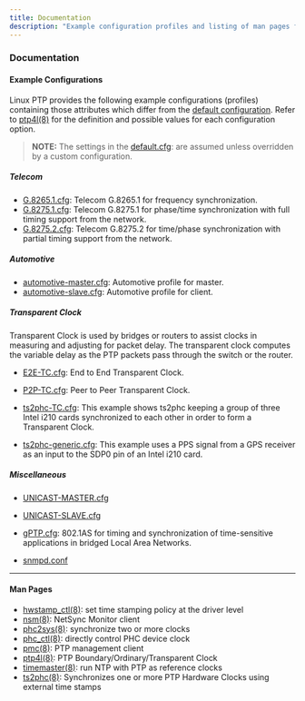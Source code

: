 ```yaml
---
title: Documentation
description: "Example configuration profiles and listing of man pages for Linux PTP."
---
```


### Documentation

#### Example Configurations

Linux PTP provides the following example configurations (profiles) containing those attributes which differ from the [default configuration](/documentation/default/). Refer to [ptp4l(8)](/documentation/ptp4l/) for the definition and possible values for each configuration option.

> **NOTE:** The settings in the [default.cfg](/documentation/configs/default-cfg/): are assumed unless overridden by a custom configuration.

##### Telecom

* [G.8265.1.cfg](/documentation/configs/g-8265-1/): Telecom G.8265.1 for frequency synchronization.
* [G.8275.1.cfg](/documentation/configs/g-8275-1/): Telecom G.8275.1 for phase/time synchronization with full timing support from the network.
* [G.8275.2.cfg](/documentation/configs/g-8275-2/): Telecom G.8275.2 for time/phase synchronization with partial timing support from the network.

##### Automotive

* [automotive-master.cfg](/documentation/configs/automotive-master/): Automotive profile for master.
* [automotive-slave.cfg](/documentation/configs/automotive-slave/): Automotive profile for client.

##### Transparent Clock

Transparent Clock is used by bridges or routers to assist clocks in measuring and adjusting for packet delay. The transparent clock computes the variable delay as the PTP packets pass through the switch or the router.

* [E2E-TC.cfg](/documentation/configs/e2e-tc/): End to End Transparent Clock.

* [P2P-TC.cfg](/documentation/configs/p2p-tc/): Peer to Peer Transparent Clock.

* [ts2phc-TC.cfg](/documentation/configs/ts2phc-tc/): This example shows ts2phc keeping a group of three Intel i210 cards
synchronized to each other in order to form a Transparent Clock.
* [ts2phc-generic.cfg](/documentation/configs/ts2phc-generic/): This example uses a PPS signal from a GPS receiver as an input to the SDP0 pin of an Intel i210 card.

##### Miscellaneous

* [UNICAST-MASTER.cfg](/documentation/configs/unicast-master/)
* [UNICAST-SLAVE.cfg](/documentation/configs/unicast-slave/)

* [gPTP.cfg](/documentation/configs/gptp/): 802.1AS for timing and synchronization of time-sensitive applications in bridged Local Area Networks. 
* [snmpd.conf](/documentation/configs/snmpd-conf/)


* * *

#### Man Pages

* [hwstamp_ctl(8)](/documentation/hwstamp_ctl/): set time stamping policy at the driver level
* [nsm(8)](/documentation/nsm/): NetSync Monitor client
* [phc2sys(8)](/documentation/phc2sys/): synchronize two or more clocks
* [phc_ctl(8)](/documentation/phc_ctl/): directly control PHC device clock
* [pmc(8)](/documentation/pmc/): PTP management client
* [ptp4l(8)](/documentation/ptp4l/): PTP Boundary/Ordinary/Transparent Clock
* [timemaster(8)](/documentation/timemaster/): run NTP with PTP as reference clocks
* [ts2phc(8)](/documentation/ts2phc/): Synchronizes one or more PTP Hardware Clocks using external time stamps